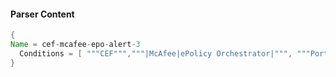 #### Parser Content
```Java
{
Name = cef-mcafee-epo-alert-3
  Conditions = [ """CEF""","""|McAfee|ePolicy Orchestrator|""", """Port blocking""" ]
}
```